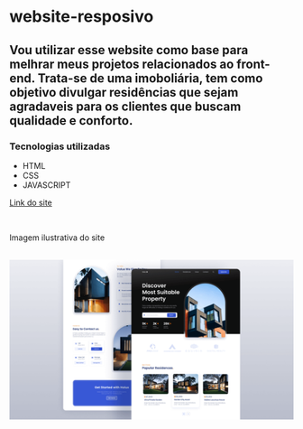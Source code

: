 # website-resposivo
<h2>Vou utilizar esse website como base para melhrar meus projetos relacionados ao front-end.
Trata-se de uma imoboliária, tem como objetivo divulgar residências que sejam agradaveis para os clientes que buscam qualidade e conforto.</h2>

<h3>Tecnologias utilizadas</h3>

<div>
  <ul>
    <li>
      HTML
    </li>
    <li>
      CSS
    </li>
    <li>
      JAVASCRIPT
    </li>
  </ul>
  
  <a href="https://deivison1.github.io/website-resposivo/">Link do site</a>
  
  <br>
  <p>Imagem ilustrativa do site</p>
  <br>
  <img src="https://github.com/Deivison1/website-resposivo/blob/main/preview.png" alt="">
</div>
